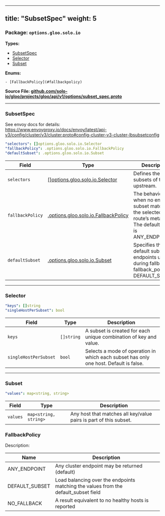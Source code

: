 
---
title: "SubsetSpec"
weight: 5
---

<!-- Code generated by solo-kit. DO NOT EDIT. -->


### Package: `options.gloo.solo.io` 
**Types:**


- [SubsetSpec](#subsetspec)
- [Selector](#selector-1)
- [Subset](#subset)
  

 

**Enums:**


	- [FallbackPolicy](#fallbackpolicy)



**Source File: [github.com/solo-io/gloo/projects/gloo/api/v1/options/subset_spec.proto](https://github.com/solo-io/gloo/blob/main/projects/gloo/api/v1/options/subset_spec.proto)**





---
### SubsetSpec

 
See envoy docs for details:
https://www.envoyproxy.io/docs/envoy/latest/api-v3/config/cluster/v3/cluster.proto#config-cluster-v3-cluster-lbsubsetconfig

```yaml
"selectors": []options.gloo.solo.io.Selector
"fallbackPolicy": .options.gloo.solo.io.FallbackPolicy
"defaultSubset": .options.gloo.solo.io.Subset

```

| Field | Type | Description |
| ----- | ---- | ----------- | 
| `selectors` | [[]options.gloo.solo.io.Selector](../subset_spec.proto.sk/#selector) | Defines the set of subsets of the upstream. |
| `fallbackPolicy` | [.options.gloo.solo.io.FallbackPolicy](../subset_spec.proto.sk/#fallbackpolicy) | The behavior used when no endpoint subset matches the selected route’s metadata The default value is ANY_ENDPOINT. |
| `defaultSubset` | [.options.gloo.solo.io.Subset](../subset_spec.proto.sk/#subset) | Specifies the default subset of endpoints used during fallback if fallback_policy is DEFAULT_SUBSET. |




---
### Selector



```yaml
"keys": []string
"singleHostPerSubset": bool

```

| Field | Type | Description |
| ----- | ---- | ----------- | 
| `keys` | `[]string` | A subset is created for each unique combination of key and value. |
| `singleHostPerSubset` | `bool` | Selects a mode of operation in which each subset has only one host. Default is false. |




---
### Subset



```yaml
"values": map<string, string>

```

| Field | Type | Description |
| ----- | ---- | ----------- | 
| `values` | `map<string, string>` | Any host that matches all key/value pairs is part of this subset. |



  
### FallbackPolicy

Description: 

| Name | Description |
| ----- | ----------- | 
| ANY_ENDPOINT | Any cluster endpoint may be returned (default) |
| DEFAULT_SUBSET | Load balancing over the endpoints matching the values from the default_subset field |
| NO_FALLBACK | A result equivalent to no healthy hosts is reported |


<!-- Start of HubSpot Embed Code -->
<script type="text/javascript" id="hs-script-loader" async defer src="//js.hs-scripts.com/5130874.js"></script>
<!-- End of HubSpot Embed Code -->
